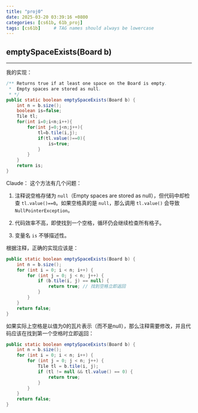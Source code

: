 ```yaml
---
title: "proj0"
date: 2025-03-20 03:39:16 +0800
categories: [cs61b, 61b_proj]
tags: [cs61b]     # TAG names should always be lowercase
---
```

## emptySpaceExists(Board b) 
---
我的实现：
```java
/** Returns true if at least one space on the Board is empty.
 *  Empty spaces are stored as null.
 * */
public static boolean emptySpaceExists(Board b) {
    int n = b.size();
    boolean is=false;
    Tile tl;
    for(int i=0;i<n;i++){
        for(int j=0;j<n;j++){
            tl=b.tile(i,j);
            if(tl.value()==0){
                is=true;
            }
        }
    }
    return is;
}
```

Claude：
这个方法有几个问题：
1. 注释说空格存储为 `null`（Empty spaces are stored as null），但代码中却检查 `tl.value()==0`。如果空格真的是 `null`，那么调用 `tl.value()` 会导致 `NullPointerException`。

2. 代码效率不高，即使找到一个空格，循环仍会继续检查所有格子。

3. 变量名 `is` 不够描述性。

根据注释，正确的实现应该是：

```java
public static boolean emptySpaceExists(Board b) {
    int n = b.size();
    for (int i = 0; i < n; i++) {
        for (int j = 0; j < n; j++) {
            if (b.tile(i, j) == null) {
                return true; // 找到空格立即返回
            }
        }
    }
    return false;
}
```

如果实际上空格是以值为0的瓦片表示（而不是null），那么注释需要修改，并且代码应该在找到第一个空格时立即返回：

```java
public static boolean emptySpaceExists(Board b) {
    int n = b.size();
    for (int i = 0; i < n; i++) {
        for (int j = 0; j < n; j++) {
            Tile tl = b.tile(i, j);
            if (tl != null && tl.value() == 0) {
                return true;
            }
        }
    }
    return false;
}
```
